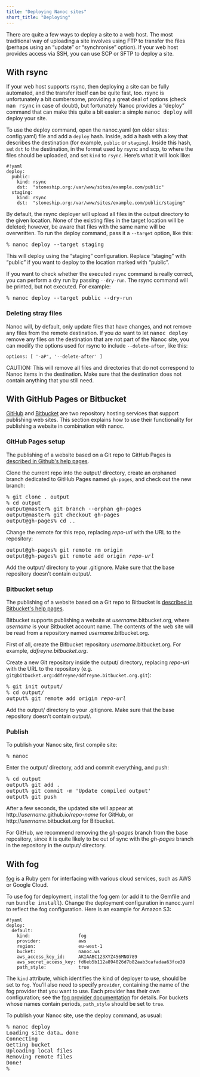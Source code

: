 ```yaml
---
title: "Deploying Nanoc sites"
short_title: "Deploying"
---
```


There are quite a few ways to deploy a site to a web host. The most traditional way of uploading a site involves using FTP to transfer the files (perhaps using an “update” or “synchronise” option). If your web host provides access via SSH, you can use SCP or SFTP to deploy a site.

With rsync
----------

If your web host supports rsync, then deploying a site can be fully automated, and the transfer itself can be quite fast, too. rsync is unfortunately a bit cumbersome, providing a great deal of options (check <kbd>man rsync</kbd> in case of doubt), but fortunately Nanoc provides a “deploy” command that can make this quite a bit easier: a simple <kbd>nanoc deploy</kbd> will deploy your site.

To use the deploy command, open the <span class="filename">nanoc.yaml</span> (on older sites: <span class="filename">config.yaml</span>) file and add a `deploy` hash. Inside, add a hash with a key that describes the destination (for example, `public` or `staging`). Inside this hash, set `dst` to the destination, in the format used by rsync and scp, to where the files should be uploaded, and set `kind` to `rsync`. Here’s what it will look like:

	#!yaml
	deploy:
	  public:
	    kind: rsync
	    dst:  "stoneship.org:/var/www/sites/example.com/public"
	  staging:
	    kind: rsync
	    dst:  "stoneship.org:/var/www/sites/example.com/public/staging"

By default, the rsync deployer will upload all files in the output directory to the given location. None of the existing files in the target location will be deleted; however, be aware that files with the same name will be overwritten. To run the deploy command, pass it a `--target` option, like this:

<pre title="Deploying"><span class="prompt">%</span> <kbd>nanoc deploy --target staging</kbd></pre>

This will deploy using the “staging” configuration. Replace “staging” with “public” if you want to deploy to the location marked with “public”.

If you want to check whether the executed `rsync` command is really correct, you can perform a dry run by passing `--dry-run`. The rsync command will be printed, but not executed. For example:

<pre title="Performing a dry run"><span class="prompt">%</span> <kbd>nanoc deploy --target public --dry-run</kbd></pre>

### Deleting stray files

Nanoc will, by default, only update files that have changes, and not remove any files from the remote destination. If you _do_ want to let <kbd>nanoc deploy</kbd> remove any files on the destination that are not part of the Nanoc site, you can modify the options used for rsync to include `--delete-after`, like this:

<pre title="Custom rsync options in the deployment configuration"><code class="language-yaml">options: [ '-aP', '--delete-after' ]</code></pre>

CAUTION: This will remove all files and directories that do not correspond to Nanoc items in the destination. Make sure that the destination does not contain anything that you still need.

With GitHub Pages or Bitbucket
------------------------------

[GitHub](https://github.com/) and [Bitbucket](https://bitbucket.org/) are two repository hosting services that support publishing web sites. This section explains how to use their functionality for publishing a website in combination with nanoc.

### GitHub Pages setup

The publishing of a website based on a Git repo to GitHub Pages is [described in Github's help pages](https://help.github.com/articles/creating-project-pages-manually).

Clone the current repo into the <span class="filename">output/</span> directory, create an orphaned branch dedicated to GitHub Pages named `gh-pages`, and check out the new branch:

<pre><span class="prompt">%</span> <kbd>git clone . output</kbd>
<span class="prompt">%</span> <kbd>cd output</kbd>
<span class="prompt">output@master%</span> <kbd>git branch --orphan gh-pages</kbd>
<span class="prompt">output@master%</span> <kbd>git checkout gh-pages</kbd>
<span class="prompt">output@gh-pages%</span> <kbd>cd ..</kbd></pre>

Change the remote for this repo, replacing <var>repo-url</var> with the URL to the repository:

<pre><span class="prompt">output@gh-pages%</span> <kbd>git remote rm origin</kbd>
<span class="prompt">output@gh-pages%</span> <kbd>git remote add origin</kbd> <var>repo-url</var></pre>

Add the <span class="filename">output/</span> directory to your <span class="filename">.gitignore</span>. Make sure that the base repository doesn’t contain <span class="filename">output/</span>.

### Bitbucket setup

The publishing of a website based on a Git repo to Bitbucket is [described in Bitbucket's help pages](https://confluence.atlassian.com/display/BITBUCKET/Publishing+a+Website+on+Bitbucket).

Bitbucket supports publishing a website at <var>username</var>.bitbucket.org, where <var>username</var> is your Bitbucket account name. The contents of the web site will be read from a repository named <var>username</var>.bitbucket.org.

First of all, create the Bitbucket repository <var>username</var>.bitbucket.org. For example, _ddfreyne.bitbucket.org_.

Create a new Git repository inside the <span class="filename">output/</span> directory, replacing <var>repo-url</var> with the URL to the repository (e.g. `git@bitbucket.org:ddfreyne/ddfreyne.bitbucket.org.git`):

<pre><span class="prompt">%</span> <kbd>git init output/</kbd>
<span class="prompt">%</span> <kbd>cd output/</kbd>
<span class="prompt">output%</span> <kbd>git remote add origin</kbd> <var>repo-url</var></pre>

Add the <span class="filename">output/</span> directory to your <span class="filename">.gitignore</span>. Make sure that the base repository doesn’t contain <span class="filename">output/</span>.

### Publish

To publish your Nanoc site, first compile site:

<pre><span class="prompt">%</span> <kbd>nanoc</kbd></pre>

Enter the <span class="filename">output/</span> directory, add and commit everything, and push:

<pre><span class="prompt">%</span> <kbd>cd output</kbd>
<span class="prompt">output%</span> <kbd>git add .</kbd>
<span class="prompt">output%</span> <kbd>git commit -m 'Update compiled output'</kbd>
<span class="prompt">output%</span> <kbd>git push</kbd></pre>

After a few seconds, the updated site will appear at <span class="uri">http://<var>username</var>.github.io/<var>repo-name</var></span> for GitHub, or <span class="uri">http://<var>username</var>.bitbucket.org</span> for Bitbucket.

For GitHub, we recommend removing the _gh-pages_ branch from the base repository, since it is quite likely to be out of sync with the _gh-pages_ branch in the repository in the <span class="filename">output/</span> directory.

With fog
--------

[fog](http://fog.io) is a Ruby gem for interfacing with various cloud services, such as AWS or Google Cloud.

To use fog for deployment, install the <span class="productname">fog</span> gem (or add it to the <span class="filename">Gemfile</span> and run <kbd>bundle install</kbd>). Change the deployment configuration in <span class="filename">nanoc.yaml</span> to reflect the fog configuration. Here is an example for Amazon S3:

    #!yaml
    deploy:
      default:
        kind:                  fog
        provider:              aws
        region:                eu-west-1
        bucket:                nanoc.ws
        aws_access_key_id:     AKIAABC123XYZ456MNO789
        aws_secret_access_key: fd6eb5b112a894026d7b82aab3cafadaa63fce39
        path_style:            true

The `kind` attribute, which identifies the kind of deployer to use, should be set to `fog`. You’ll also need to specify `provider`, containing the name of the fog provider that you want to use. Each provider has their own configuration; see the [fog provider documentation](http://fog.io/about/provider_documentation.html) for details. For buckets whose names contain periods, `path_style` should be set to `true`.

To publish your Nanoc site, use the <span class="command">deploy</span> command, as usual:

<pre><span class="prompt">%</span> <kbd>nanoc deploy</kbd>
Loading site data… done
Connecting
Getting bucket
Uploading local files
Removing remote files
Done!
<span class="prompt">%</span></pre>
